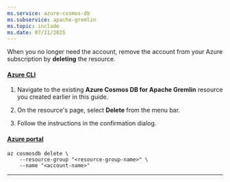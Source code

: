 ```yaml
---
ms.service: azure-cosmos-db
ms.subservice: apache-gremlin
ms.topic: include
ms.date: 07/21/2025
---
```


When you no longer need the account, remove the account from your Azure subscription by **deleting** the resource.

#### [Azure CLI](#tab/azure-cli)

1. Navigate to the existing **Azure Cosmos DB for Apache Gremlin** resource you created earlier in this guide.

1. On the resource's page, select **Delete** from the menu bar.

1. Follow the instructions in the confirmation dialog.

#### [Azure portal](#tab/azure-portal)

```azurecli-interactive
az cosmosdb delete \
    --resource-group "<resource-group-name>" \
    --name "<account-name>"
```

---
